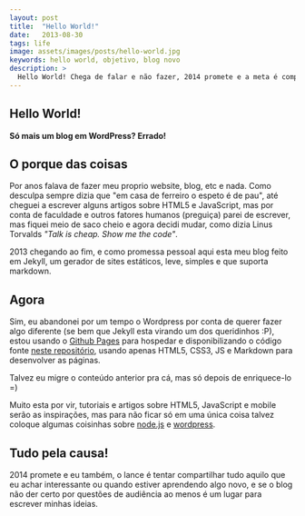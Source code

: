 ```yaml
---
layout: post
title:  "Hello World!"
date:   2013-08-30
tags: life
image: assets/images/posts/hello-world.jpg
keywords: hello world, objetivo, blog novo
description: >
  Hello World! Chega de falar e não fazer, 2014 promete e a meta é compartilhar conhecimento com todos.
---
```

## Hello World!
**Só mais um blog em WordPress? Errado!**

## O porque das coisas
Por anos falava de fazer meu proprio website, blog, etc e nada. Como desculpa sempre dizia que "em casa de ferreiro o espeto é de pau", até cheguei a escrever alguns artigos sobre HTML5 e JavaScript, mas por conta de faculdade e outros fatores humanos (preguiça) parei de escrever, mas fiquei meio de saco cheio e agora decidi mudar, como dizia Linus Torvalds <cite>"Talk is cheap. Show me the code"</cite>.

2013 chegando ao fim, e como promessa pessoal aqui esta meu blog feito em Jekyll, um gerador de sites estáticos, leve, simples e que suporta markdown.

## Agora
Sim, eu abandonei por um tempo o Wordpress por conta de querer fazer algo diferente (se bem que Jekyll esta virando um dos queridinhos :P), estou usando o [Github Pages](https://pages.github.com/) para hospedar e disponibilizando o código fonte [neste repositório](https://github.com/rafaell-lycan/rafaell-lycan.com/), usando apenas HTML5, CSS3, JS e Markdown para desenvolver as páginas.

Talvez eu migre o conteúdo anterior pra cá, mas só depois de enriquece-lo =)

Muito esta por vir, tutoriais e artigos sobre HTML5, JavaScript e mobile serão as inspirações, mas para não ficar só em uma única coisa talvez coloque algumas coisinhas sobre [node.js](http://nodejs.org/) e [wordpress](http://wordpress.org/).

## Tudo pela causa!

2014 promete e eu também, o lance é tentar compartilhar tudo aquilo que eu achar interessante ou quando estiver aprendendo algo novo, e se o blog não der certo por questões de audiência ao menos é um lugar para escrever minhas ideias.
